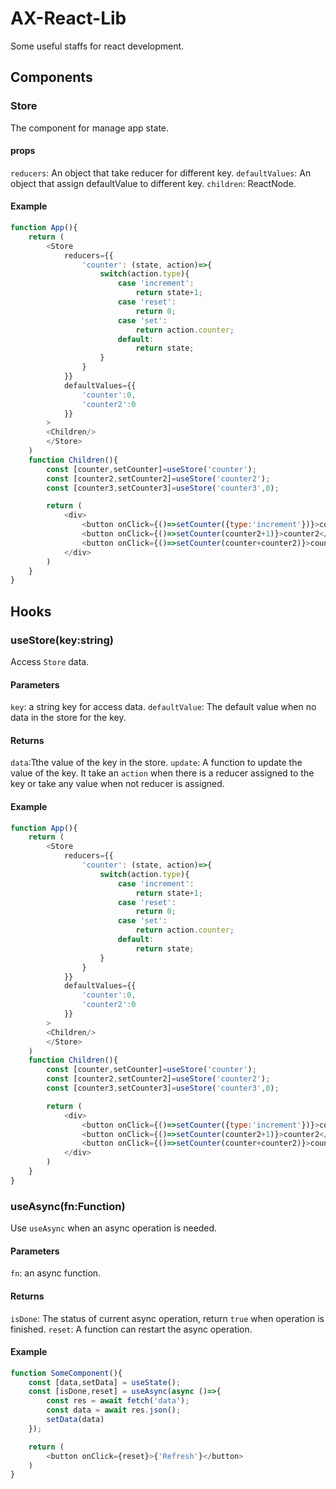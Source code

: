 # AX-React-Lib
Some useful staffs for react development.

## Components
### Store
The component for manage app state.

#### props
`reducers`: An object that take reducer for different key.
`defaultValues`: An object that assign defaultValue to different key.
`children`: ReactNode.
#### Example
```javascript
function App(){
    return (
        <Store
            reducers={{
                'counter': (state, action)=>{
                    switch(action.type){
                        case 'increment':
                            return state+1;
                        case 'reset':
                            return 0;
                        case 'set':
                            return action.counter;
                        default:
                            return state;
                    }
                }
            }}
            defaultValues={{
                'counter':0,
                'counter2':0
            }}
        >
        <Children/>
        </Store>
    )
    function Children(){
        const [counter,setCounter]=useStore('counter');
        const [counter2,setCounter2]=useStore('counter2');
        const [counter3,setCounter3]=useStore('counter3',0);

        return (
            <div>
                <button onClick={()=>setCounter({type:'increment'})}>counter</button>
                <button onClick={()=>setCounter(counter2+1)}>counter2</button>
                <button onClick={()=>setCounter(counter+counter2)}>counter3</button>
            </div>
        )
    }
}

```

## Hooks
### useStore(key:string)
Access `Store` data.

#### Parameters
`key`: a string key for access data.
`defaultValue`: The default value when no data in the store for the key.
#### Returns
`data`:Tthe value of the key in the store.
`update`: A function to update the value of the key. It take an `action` when there is a reducer assigned to the key or take any value when not reducer is assigned.
#### Example
```javascript
function App(){
    return (
        <Store
            reducers={{
                'counter': (state, action)=>{
                    switch(action.type){
                        case 'increment':
                            return state+1;
                        case 'reset':
                            return 0;
                        case 'set':
                            return action.counter;
                        default:
                            return state;
                    }
                }
            }}
            defaultValues={{
                'counter':0,
                'counter2':0
            }}
        >
        <Children/>
        </Store>
    )
    function Children(){
        const [counter,setCounter]=useStore('counter');
        const [counter2,setCounter2]=useStore('counter2');
        const [counter3,setCounter3]=useStore('counter3',0);

        return (
            <div>
                <button onClick={()=>setCounter({type:'increment'})}>counter</button>
                <button onClick={()=>setCounter(counter2+1)}>counter2</button>
                <button onClick={()=>setCounter(counter+counter2)}>counter3</button>
            </div>
        )
    }
}

```
### useAsync(fn:Function)
Use `useAsync` when an async operation is needed.
#### Parameters
`fn`: an async function.
#### Returns
`isDone`: The status of current async operation, return `true` when operation is finished.
`reset`: A function can restart the async operation.
#### Example
```javascript
function SomeComponent(){
    const [data,setData] = useState();
    const [isDone,reset] = useAsync(async ()=>{
        const res = await fetch('data');
        const data = await res.json();
        setData(data)
    });

    return (
        <button onClick={reset}>{'Refresh'}</button>
    )
}

```